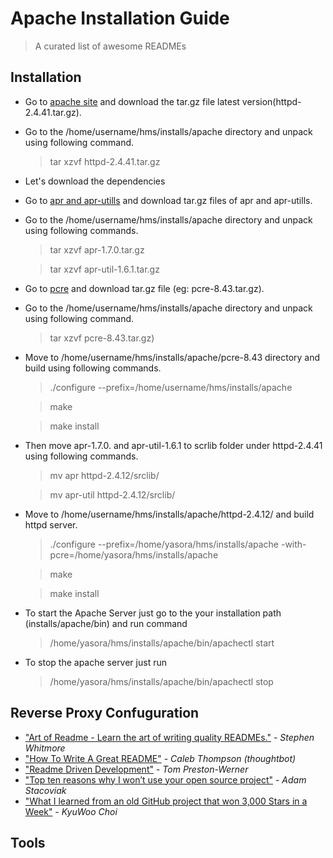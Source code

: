# Apache Installation Guide 
> A curated list of awesome READMEs


## Installation

- Go to [apache site](https://httpd.apache.org/download.cgi) and download the tar.gz file latest version(httpd-2.4.41.tar.gz).
- Go to the /home/username/hms/installs/apache directory and unpack using following command.
  > tar xzvf httpd-2.4.41.tar.gz
- Let's download the dependencies
- Go to [apr and apr-utills](https://apr.apache.org/download.cgi) and download tar.gz files of apr and apr-utills.
- Go to the /home/username/hms/installs/apache directory and unpack using following commands.
  > tar xzvf apr-1.7.0.tar.gz 
 
  > tar xzvf  apr-util-1.6.1.tar.gz 
- Go to [pcre](https://ftp.pcre.org/pub/pcre/) and download tar.gz file (eg: pcre-8.43.tar.gz).
- Go to the /home/username/hms/installs/apache directory and unpack using following command.
  > tar xzvf pcre-8.43.tar.gz)
- Move to /home/username/hms/installs/apache/pcre-8.43 directory and build using following commands.
  > ./configure --prefix=/home/username/hms/installs/apache
  
  > make
  
  > make install
- Then move apr-1.7.0. and apr-util-1.6.1 to scrlib folder under httpd-2.4.41 using following commands.
  > mv apr httpd-2.4.12/srclib/
  
  > mv apr-util httpd-2.4.12/srclib/
  
- Move to /home/username/hms/installs/apache/httpd-2.4.12/ and build httpd server.
  >./configure --prefix=/home/yasora/hms/installs/apache -with-pcre=/home/yasora/hms/installs/apache 
  
  > make
  
  > make install
- To start the Apache Server just go to the your installation path (installs/apache/bin) and run command
  > /home/yasora/hms/installs/apache/bin/apachectl start
- To stop the apache server just run 
  > /home/yasora/hms/installs/apache/bin/apachectl stop


## Reverse Proxy Confuguration

- ["Art of Readme - Learn the art of writing quality READMEs."](https://github.com/noffle/art-of-readme#readme) - *Stephen Whitmore*
- ["How To Write A Great README"](https://thoughtbot.com/blog/how-to-write-a-great-readme) - *Caleb Thompson (thoughtbot)*
- ["Readme Driven Development"](http://tom.preston-werner.com/2010/08/23/readme-driven-development.html) - *Tom Preston-Werner*
- ["Top ten reasons why I won’t use your open source project"](https://changelog.com/posts/top-ten-reasons-why-i-wont-use-your-open-source-project) - *Adam Stacoviak*
- ["What I learned from an old GitHub project that won 3,000 Stars in a Week"](https://www.freecodecamp.org/news/what-i-learned-from-an-old-github-project-that-won-3-000-stars-in-a-week-628349a5ee14/) - *KyuWoo Choi*

## Tools
